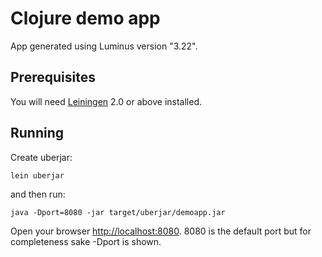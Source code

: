 # Clojure demo app

App generated using Luminus version "3.22".

## Prerequisites

You will need [Leiningen][1] 2.0 or above installed.

[1]: https://github.com/technomancy/leiningen

## Running

Create uberjar:

    lein uberjar

and then run:

    java -Dport=8080 -jar target/uberjar/demoapp.jar

Open your browser [http://localhost:8080](http://localhost:8080). 8080
is the default port but for completeness sake -Dport is shown.
